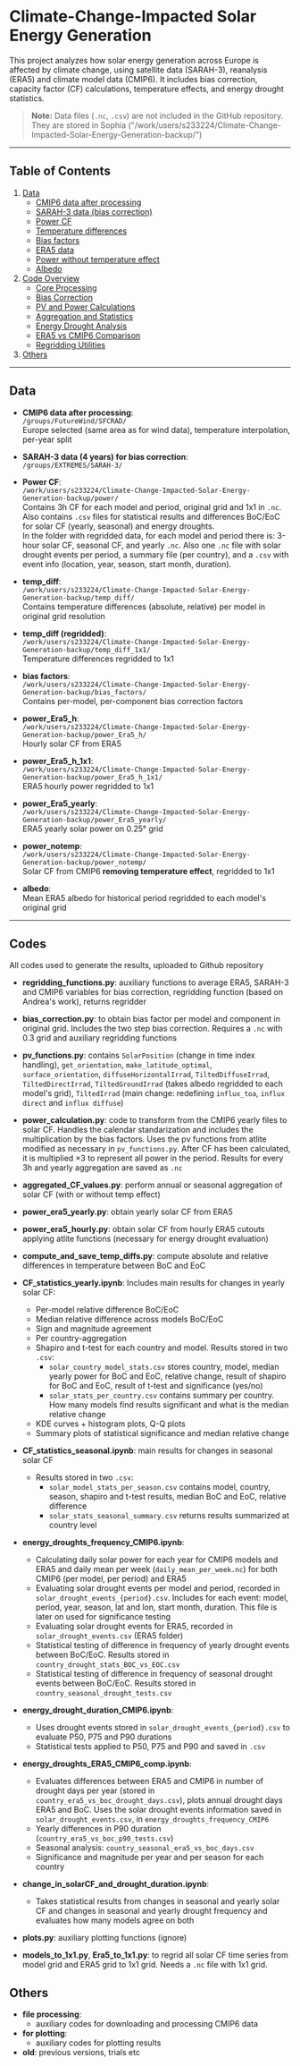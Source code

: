 # Climate-Change-Impacted Solar Energy Generation
This project analyzes how solar energy generation across Europe is affected by climate change, using satellite data (SARAH-3), reanalysis (ERA5) and climate model data (CMIP6). It includes bias correction, capacity factor (CF) calculations, temperature effects, and energy drought statistics.

> **Note:** Data files (`.nc`, `.csv`) are not included in the GitHub repository. They are stored in Sophia ("/work/users/s233224/Climate-Change-Impacted-Solar-Energy-Generation-backup/")

---

## Table of Contents

1. [Data](#data)
   - [CMIP6 data after processing](#cmip6-data-after-processing)
   - [SARAH-3 data (bias correction)](#sarah-3-data-bias-correction)
   - [Power CF](#power-cf)
   - [Temperature differences](#temperature-differences)
   - [Bias factors](#bias-factors)
   - [ERA5 data](#era5-data)
   - [Power without temperature effect](#power-without-temperature-effect)
   - [Albedo](#albedo)
2. [Code Overview](#code-overview)
   - [Core Processing](#core-processing)
   - [Bias Correction](#bias-correction)
   - [PV and Power Calculations](#pv-and-power-calculations)
   - [Aggregation and Statistics](#aggregation-and-statistics)
   - [Energy Drought Analysis](#energy-drought-analysis)
   - [ERA5 vs CMIP6 Comparison](#era5-vs-cmip6-comparison)
   - [Regridding Utilities](#regridding-utilities)
3. [Others](#others)
---

## Data

- **CMIP6 data after processing**:  
  `/groups/FutureWind/SFCRAD/`  
  Europe selected (same area as for wind data), temperature interpolation, per-year split

- **SARAH-3 data (4 years) for bias correction**:  
  `/groups/EXTREMES/SARAH-3/`

- **Power CF**:  
  `/work/users/s233224/Climate-Change-Impacted-Solar-Energy-Generation-backup/power/`  
  Contains 3h CF for each model and period, original grid and 1x1 in `.nc`. Also contains `.csv` files for statistical results and differences BoC/EoC for solar CF (yearly, seasonal) and energy droughts.  
  In the folder with regridded data, for each model and period there is: 3-hour solar CF, seasonal CF, and yearly `.nc`. Also one `.nc` file with solar drought events per period, a summary file (per country), and a `.csv` with event info (location, year, season, start month, duration).

- **temp_diff**:  
  `/work/users/s233224/Climate-Change-Impacted-Solar-Energy-Generation-backup/temp_diff/`  
  Contains temperature differences (absolute, relative) per model in original grid resolution

- **temp_diff (regridded)**:  
  `/work/users/s233224/Climate-Change-Impacted-Solar-Energy-Generation-backup/temp_diff_1x1/`  
  Temperature differences regridded to 1x1

- **bias factors**:  
  `/work/users/s233224/Climate-Change-Impacted-Solar-Energy-Generation-backup/bias_factors/`  
  Contains per-model, per-component bias correction factors

- **power_Era5_h**:  
  `/work/users/s233224/Climate-Change-Impacted-Solar-Energy-Generation-backup/power_Era5_h/`  
  Hourly solar CF from ERA5

- **power_Era5_h_1x1**:  
  `/work/users/s233224/Climate-Change-Impacted-Solar-Energy-Generation-backup/power_Era5_h_1x1/`  
  ERA5 hourly power regridded to 1x1

- **power_Era5_yearly**:  
  `/work/users/s233224/Climate-Change-Impacted-Solar-Energy-Generation-backup/power_Era5_yearly/`  
  ERA5 yearly solar power on 0.25° grid

- **power_notemp**:  
  `/work/users/s233224/Climate-Change-Impacted-Solar-Energy-Generation-backup/power_notemp/`  
  Solar CF from CMIP6 **removing temperature effect**, regridded to 1x1

- **albedo**:  
  Mean ERA5 albedo for historical period regridded to each model's original grid
---
## Codes

All codes used to generate the results, uploaded to Github repository

- **regridding_functions.py**: auxiliary functions to average ERA5, SARAH-3 and CMIP6 variables for bias correction, regridding function (based on Andrea's work), returns regridder  
- **bias_correction.py**: to obtain bias factor per model and component in original grid. Includes the two step bias correction. Requires a `.nc` with 0.3 grid and auxiliary regridding functions  

- **pv_functions.py**: contains `SolarPosition` (change in time index handling), `get_orientation`, `make_latitude_optimal`, `surface_orientation`, `diffuseHorizontalIrrad`, `TiltedDiffuseIrrad`, `TiltedDirectIrrad`, `TiltedGroundIrrad` (takes albedo regridded to each model's grid), `TiltedIrrad` (main change: redefining `influx_toa`, `influx direct` and `influx diffuse`)  
- **power_calculation.py**: code to transform from the CMIP6 yearly files to solar CF. Handles the calendar standarization and includes the multiplication by the bias factors. Uses the pv functions from atlite modified as necessary in `pv_functions.py`. After CF has been calculated, it is multiplied ×3 to represent all power in the period. Results for every 3h and yearly aggregation are saved as `.nc`  
- **aggregated_CF_values.py**: perform annual or seasonal aggregation of solar CF (with or without temp effect)  
- **power_era5_yearly.py**: obtain yearly solar CF from ERA5  
- **power_era5_hourly.py**: obtain solar CF from hourly ERA5 cutouts applying atlite functions (necessary for energy drought evaluation)  

- **compute_and_save_temp_diffs.py**: compute absolute and relative differences in temperature between BoC and EoC  

- **CF_statistics_yearly.ipynb**: Includes main results for changes in yearly solar CF:  
    - Per-model relative difference BoC/EoC  
    - Median relative difference across models BoC/EoC  
    - Sign and magnitude agreement  
    - Per country-aggregation  
    - Shapiro and t-test for each country and model. Results stored in two `.csv`:  
        - `solar_country_model_stats.csv` stores country, model, median yearly power for BoC and EoC, relative change, result of shapiro for BoC and EoC, result of t-test and significance (yes/no)  
        - `solar_stats_per_country.csv` contains summary per country. How many models find results significant and what is the median relative change  
    - KDE curves + histogram plots, Q-Q plots  
    - Summary plots of statistical significance and median relative change  

- **CF_statistics_seasonal.ipynb**: main results for changes in seasonal solar CF  
    - Results stored in two `.csv`:  
        - `solar_model_stats_per_season.csv` contains model, country, season, shapiro and t-test results, median BoC and EoC, relative difference  
        - `solar_stats_seasonal_summary.csv` returns results summarized at country level  

- **energy_droughts_frequency_CMIP6.ipynb**:  
    - Calculating daily solar power for each year for CMIP6 models and ERA5 and daily mean per week (`daily_mean_per_week.nc`) for both CMIP6 (per model, per period) and ERA5  
    - Evaluating solar drought events per model and period, recorded in `solar_drought_events_{period}.csv`. Includes for each event: model, period, year, season, lat and lon, start month, duration. This file is later on used for significance testing  
    - Evaluating solar drought events for ERA5, recorded in `solar_drought_events.csv` (ERA5 folder)  
    - Statistical testing of difference in frequency of yearly drought events between BoC/EoC. Results stored in `country_drought_stats_BOC_vs_EOC.csv`  
    - Statistical testing of difference in frequency of seasonal drought events between BoC/EoC. Results stored in `country_seasonal_drought_tests.csv`  

- **energy_drought_duration_CMIP6.ipynb**:  
    - Uses drought events stored in `solar_drought_events_{period}.csv` to evaluate P50, P75 and P90 durations  
    - Statistical tests applied to P50, P75 and P90 and saved in `.csv`  

- **energy_droughts_ERA5_CMIP6_comp.ipynb**:  
    - Evaluates differences between ERA5 and CMIP6 in number of drought days per year (stored in `country_era5_vs_boc_drought_days.csv`), plots annual drought days ERA5 and BoC. Uses the solar drought events information saved in `solar_drought_events.csv`, in `energy_droughts_frequency_CMIP6`  
    - Yearly differences in P90 duration (`country_era5_vs_boc_p90_tests.csv`)  
    - Seasonal analysis: `country_seasonal_era5_vs_boc_days.csv`  
    - Significance and magnitude per year and per season for each country  

- **change_in_solarCF_and_drought_duration.ipynb**:  
    - Takes statistical results from changes in seasonal and yearly solar CF and changes in seasonal and yearly drought frequency and evaluates how many models agree on both  

- **plots.py**: auxiliary plotting functions (ignore)  
- **models_to_1x1.py**, **Era5_to_1x1.py**: to regrid all solar CF time series from model grid and ERA5 grid to 1x1 grid. Needs a `.nc` file with 1x1 grid.  

## Others
- **file processing**: 
    - auxiliary codes for downloading and processing CMIP6 data
- **for plotting**: 
    - auxiliary codes for plotting results
- **old**: previous versions, trials etc